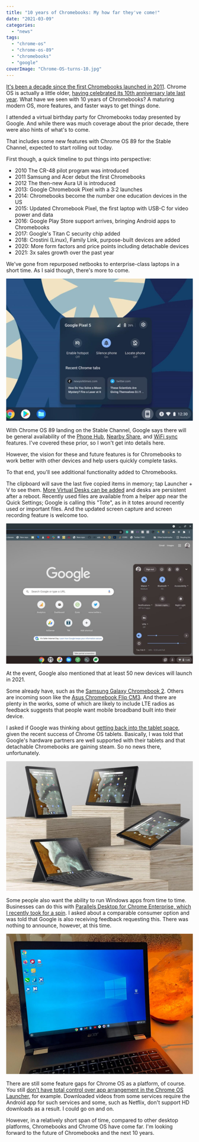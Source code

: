 ```yaml
---
title: "10 years of Chromebooks: My how far they've come!"
date: "2021-03-09"
categories: 
  - "news"
tags: 
  - "chrome-os"
  - "chrome-os-89"
  - "chromebooks"
  - "google"
coverImage: "Chrome-OS-turns-10.jpg"
---
```


[It's been a decade since the first Chromebooks launched in 2011](https://blog.google/products/chromebooks/chromebook-turns-10/ "https://blog.google/products/chromebooks/chromebook-turns-10/"). Chrome OS is actually a little older, [having celebrated its 10th anniversary late last year](https://www.aboutchromebooks.com/news/chrome-os-is-10-years-old-heres-the-first-demo-from-2009/ "Chrome OS is 10 years old! Here’s the first demo from 2009"). What have we seen with 10 years of Chromebooks? A maturing modern OS, more features, and faster ways to get things done.

I attended a virtual birthday party for Chromebooks today presented by Google. And while there was much coverage about the prior decade, there were also hints of what's to come.

That includes some new features with Chrome OS 89 for the Stable Channel, expected to start rolling out today.

First though, a quick timeline to put things into perspective:

- 2010 The CR-48 pilot program was introduced
- 2011 Samsung and Acer debut the first Chromebooks
- 2012 The then-new Aura UI is introduced
- 2013: Google Chromebook Pixel with a 3:2 launches
- 2014: Chromebooks become the number one education devices in the US
- 2015: Updated Chromebook Pixel, the first laptop with USB-C for video power and data
- 2016: Google Play Store support arrives, bringing Android apps to Chromebooks
- 2017: Google's Titan C security chip added
- 2018: Crostini (Linux), Family Link, purpose-built devices are added
- 2020: More form factors and price points including detachable devices
- 2021: 3x sales growth over the past year

We've gone from repurposed netbooks to enterprise-class laptops in a short time. As I said though, there's more to come.

![Google Phone Hub on Chromebook](images/Phone-Hub-feature.max-1000x1000-1-1024x779.jpg)

With Chrome OS 89 landing on the Stable Channel, Google says there will be general availability of the [Phone Hub](https://www.aboutchromebooks.com/news/chrome-os-89-adds-android-phone-hub-to-chromebooks-no-experimental-flag-needed/ "Chrome OS 89 adds Android Phone Hub to Chromebooks, no experimental flag needed"), [Nearby Share](https://www.aboutchromebooks.com/news/nearby-share-an-apple-ios-airdrop-like-wireless-feature-on-chromebooks-chrome-os-86/ "Here’s what Nearby Share, an Apple iOS AirDrop-like wireless file sharing feature, will look like on Chromebooks"), and [WiFi sync](https://www.aboutchromebooks.com/news/chrome-os-may-sync-wi-fi-configurations-between-your-chromebook-and-android-phone/ "Chrome OS may sync Wi-Fi configurations between your Chromebook and Android phone") features. I've covered these prior, so I won't get into details here.

However, the vision for these and future features is for Chromebooks to work better with other devices and help users quickly complete tasks.

To that end, you'll see additional functionality added to Chromebooks.

The clipboard will save the last five copied items in memory; tap Launcher + V to see them. [More Virtual Desks can be added](https://www.aboutchromebooks.com/news/need-more-virtual-desks-on-your-chromebook-you-might-have-8-or-16-in-the-future/ "Need more Virtual Desks on your Chromebook? You might have 8 or 16 in the future.") and desks are persistent after a reboot. Recently used files are available from a helper app near the Quick Settings; Google is calling this "Tote", as in it totes around recently used or important files. And the updated screen capture and screen recording feature is welcome too.

![Chromebook screen capture and record](images/Chrome-OS-88-Screen-capture-button-on-Chromebook-1024x768.jpg)

At the event, Google also mentioned that at least 50 new devices will launch in 2021.

Some already have, such as the [Samsung Galaxy Chromebook 2](https://www.aboutchromebooks.com/news/samsung-galaxy-chromebook-2-review-roundup/ "Samsung Galaxy Chromebook 2 review roundup"). Others are incoming soon like the [Asus Chromebook Flip CM3](https://www.aboutchromebooks.com/news/asus-chromebook-flip-cm3-price-vs-lenovo-chromebook-duet/ "Asus Chromebook Flip CM3 reportedly will debut at $369"). And there are plenty in the works, some of which are likely to include LTE radios as feedback suggests that people want mobile broadband built into their device.

I asked if Google was thinking about [getting back into the tablet space](https://www.aboutchromebooks.com/news/made-by-google-exit-tablet-business-pixel-slate-chrome-os-chromebooks/ "No new Google-branded tablets; Pixel Slate is now a collector’s item"), given the recent success of Chrome OS tablets. Basically, I was told that Google's hardware partners are well supported with their tablets and that detachable Chromebooks are gaining steam. So no news there, unfortunately.

![Asus Chromebook Flip CM3 portfolio](images/Asus-Chromebook-Flip-CM3-versatility-1024x710.jpg)

Some people also want the ability to run Windows apps from time to time. Businesses can do this with [Parallels Desktop for Chrome Enterprise, which I recently took for a spin](https://www.aboutchromebooks.com/news/windows-10-on-a-chromebook-a-look-at-parallels-desktop-for-chromebook-enterprise/ "Windows 10 on a Chromebook: A look at Parallels Desktop for Chromebook Enterprise"). I asked about a comparable consumer option and was told that Google is also receiving feedback requesting this. There was nothing to announce, however, at this time.

![Windows 10 on a Chromebook with Parallels](images/Parallels-Desktop-for-Chromebook-Enterprise-full-screen-1-1024x768.jpg)

There are still some feature gaps for Chrome OS as a platform, of course. You still [don't have total control over app arrangement in the Chrome OS Launcher](https://www.aboutchromebooks.com/news/after-a-decade-of-chromebooks-its-time-for-chrome-os-to-sort-apps-in-the-launcher/ "After a decade of Chromebooks, it’s time for Chrome OS to sort apps in the Launcher"), for example. Downloaded videos from some services require the Android app for such services and some, such as Netflix, don't support HD downloads as a result. I could go on and on.

However, in a relatively short span of time, compared to other desktop platforms, Chromebooks and Chrome OS have come far. I'm looking forward to the future of Chromebooks and the next 10 years.
